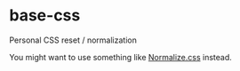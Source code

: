base-css
========

Personal CSS reset / normalization

You might want to use something like [Normalize.css](http://necolas.github.com/normalize.css/ "Normalize.css") instead.
